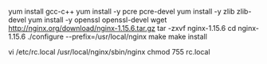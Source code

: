 yum install gcc-c++
yum install -y pcre pcre-devel
yum install -y zlib zlib-devel
yum install -y openssl openssl-devel
wget http://nginx.org/download/nginx-1.15.6.tar.gz
tar -zxvf nginx-1.15.6
cd nginx-1.15.6
./configure --prefix=/usr/local/nginx 
make
make install

vi /etc/rc.local
/usr/local/nginx/sbin/nginx
chmod 755 rc.local
